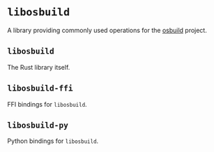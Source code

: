 # `libosbuild`

A library providing commonly used operations for the [osbuild](https://osbuild.org/) project.

## `libosbuild`

The Rust library itself.

## `libosbuild-ffi`

FFI bindings for `libosbuild`.

## `libosbuild-py`

Python bindings for `libosbuild`.
